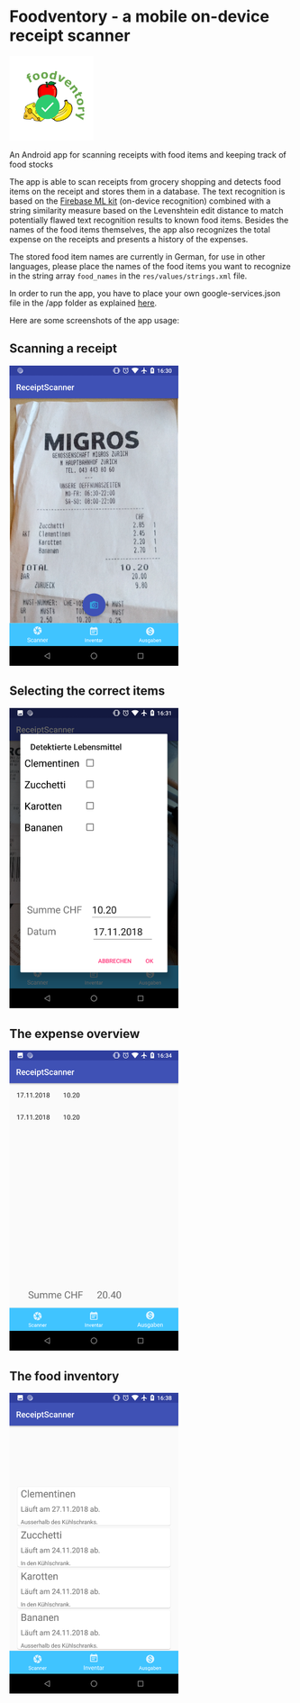 # Foodventory - a mobile on-device receipt scanner
<img src="logo.png" alt="Foodventure logo" width="150"/>

An Android app for scanning receipts with food items and keeping track of food stocks

The app is able to scan receipts from grocery shopping and detects food items on the receipt and stores them in a database. The text recognition is based on the [Firebase ML kit](https://firebase.google.com/docs/ml-kit/recognize-text) (on-device recognition) combined with a string similarity measure based on the Levenshtein edit distance to match potentially flawed text recognition results to known food items. 
Besides the names of the food items themselves, the app also recognizes the total expense on the receipts and presents a history of the expenses. 

The stored food item names are currently in German, for use in other languages, please place the names of the food items you want to recognize in the string array `food_names` in the `res/values/strings.xml` file. 

In order to run the app, you have to place your own google-services.json file in the /app folder as explained [here](https://developers.google.com/android/guides/google-services-plugin#adding_the_json_file). 

Here are some screenshots of the app usage:   

## Scanning a receipt
<img src="screenshots/Screenshot_1.png" alt="Screenshot of scanning a receipt" width="300">

## Selecting the correct items
<img src="screenshots/Screenshot_2.png" alt="Screenshot of selecting the correct items" width="300">

## The expense overview
<img src="screenshots/Screenshot_3.png" alt="Screenshot of the expense overview" width="300">

## The food inventory
<img src="screenshots/Screenshot_4.png" alt="Screenshot of the food inventory" width="300">
